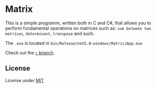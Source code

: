 # Matrix
This is a simple programm, written both in C and C#, that allows you to perform fundamental operations on matrices such as: ```sum between two matrices```, 
```determinant```, ```transpose``` and such. 

The ```.exe``` is located in ```bin/Release/net5.0-windows/MatriciApp.exe```

Check out the [```c``` branch](https://github.com/sl1mSha4dey/matrix/tree/c).

## License
License under [MIT](https://choosealicense.com/licenses/mit/)
